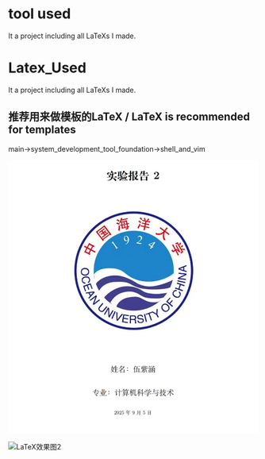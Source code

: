 # tool used

It a project including all LaTeXs I made.

# Latex_Used

It a project including all LaTeXs I made.

## 推荐用来做模板的LaTeX / LaTeX is recommended for templates

main->system_development_tool_foundation->shell_and_vim

![LaTeX效果图1](assert/7e73b6bc-328b-4047-8866-8576cf4b6771.png)

![LaTeX效果图2](https://img.fastmirror.net/s/2025/09/05/68ba7f64b5fde.png)
